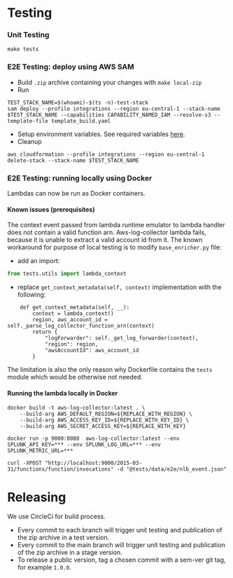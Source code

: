 # Testing
### Unit Testing
`make tests`

### E2E Testing: deploy using AWS SAM
* Build `.zip` archive containing your changes with `make local-zip`
* Run 
```
TEST_STACK_NAME=$(whoami)-$(ts -n)-test-stack    
sam deploy --profile integrations --region eu-central-1 --stack-name $TEST_STACK_NAME --capabilities CAPABILITY_NAMED_IAM --resolve-s3 --template-file template_build.yaml
```
* Setup environment variables. See required variables [here](https://github.com/signalfx/aws-log-collector/blob/dc09a17fbc9054756643e6a0500ccce1c078a4da/README.md#4-set-environment-variables).
* Cleanup 
```
aws cloudformation --profile integrations --region eu-central-1 delete-stack --stack-name $TEST_STACK_NAME
```

### E2E Testing: running locally using Docker
Lambdas can now be run as Docker containers.

#### Known issues (prerequisites)
The context event passed from lambda runtime emulator to lambda handler does not contain a valid function arn. Aws-log-collector lambda fails, because it is unable to extract a valid account id from it.
The known workaround for purpose of local testing is to modify `base_enricher.py` file:
* add an import:
```python
from tests.utils import lambda_context
```
* replace `get_context_metadata(self, context)` implementation with the following:
```
    def get_context_metadata(self, __):
        context = lambda_context()
        region, aws_account_id = self._parse_log_collector_function_arn(context)
        return {
            "logForwarder": self._get_log_forwarder(context),
            "region": region,
            "awsAccountId": aws_account_id
        }
```
The limitation is also the only reason why Dockerfile contains the `tests` module which would be otherwise not needed.

#### Running the lambda locally in Docker

```shell script
docker build -t aws-log-collector:latest . \
    --build-arg AWS_DEFAULT_REGION=${REPLACE_WITH_REGION} \
    --build-arg AWS_ACCESS_KEY_ID=${REPLACE_WITH_KEY_ID} \
    --build-arg AWS_SECRET_ACCESS_KEY=${REPLACE_WITH_KEY}

docker run -p 9000:8080  aws-log-collector:latest --env SPLUNK_API_KEY=*** --env SPLUNK_LOG_URL=*** --env SPLUNK_METRIC_URL=***
                                                                  
curl -XPOST "http://localhost:9000/2015-03-31/functions/function/invocations" -d "@tests/data/e2e/nlb_event.json"
```

# Releasing
We use CircleCi for build process.
* Every commit to each branch will trigger unit testing and publication of the zip archive in a test version.
* Every commit to the main branch will trigger unit testing and publication of the zip archive in a stage version.
* To release a public version, tag a chosen commit with a sem-ver git tag, for example `1.0.0`.